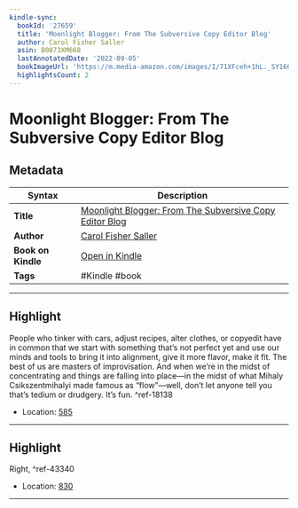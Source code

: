 ```yaml
---
kindle-sync:
  bookId: '27659'
  title: 'Moonlight Blogger: From The Subversive Copy Editor Blog'
  author: Carol Fisher Saller
  asin: B0073XM668
  lastAnnotatedDate: '2022-09-05'
  bookImageUrl: 'https://m.media-amazon.com/images/I/71XFceh+1hL._SY160.jpg'
  highlightsCount: 2
---
```

# Moonlight Blogger: From The Subversive Copy Editor Blog

## Metadata

| Syntax | Description |
| ---------- | ---------- |
| **Title** | [Moonlight Blogger: From The Subversive Copy Editor Blog](https://www.amazon.com/dp/B0073XM668) |
| **Author** | [Carol Fisher Saller](https://www.amazon.comundefined) |
| **Book on Kindle** | <a href="kindle://book?action=open&asin=B0073XM668" target="_blank">Open in Kindle</a> |
| **Tags** | #Kindle #book |

---

## Highlight

People who tinker with cars, adjust recipes, alter clothes, or copyedit have in common that we start with something that’s not perfect yet and use our minds and tools to bring it into alignment, give it more flavor, make it fit. The best of us are masters of improvisation. And when we’re in the midst of concentrating and things are falling into place—in the midst of what Mihaly Csikszentmihalyi made famous as “flow”—well, don’t let anyone tell you that’s tedium or drudgery. It’s fun. ^ref-18138

- Location: [585](kindle://book?action=open&asin=B0073XM668&location=585)

---
## Highlight

Right, ^ref-43340

- Location: [830](kindle://book?action=open&asin=B0073XM668&location=830)

---

